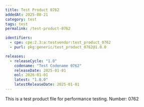 ```yaml
---
title: Test Product 0762
addedAt: 2025-08-21
category: test
tags: test
permalink: /test-product-0762

identifiers:
  - cpe: cpe:2.3:a:testvendor:test_product_0762
  - purl: pkg:generic/test_product_0762@1.0.0

releases:
  - releaseCycle: "1.0"
    codename: "Test Codename 0762"
    releaseDate: 2025-01-01
    eol: 2026-01-01
    latest: "1.0.0"
    latestReleaseDate: 2025-01-01
---
```


This is a test product file for performance testing. Number: 0762
